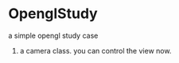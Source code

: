 OpenglStudy
===========

a simple opengl study case
1. a camera class. you can control the view now.
